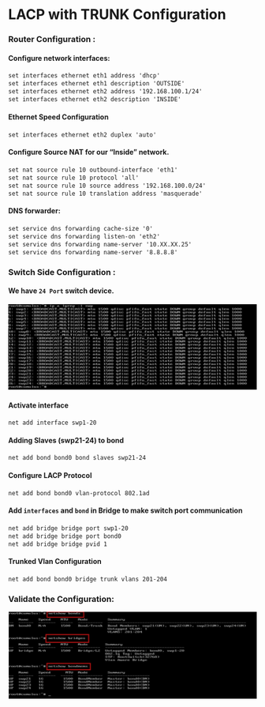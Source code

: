 # LACP with TRUNK Configuration

### Router Configuration :

#### Configure network interfaces:

~~~
set interfaces ethernet eth1 address 'dhcp'
set interfaces ethernet eth1 description 'OUTSIDE'
set interfaces ethernet eth2 address '192.168.100.1/24'
set interfaces ethernet eth2 description 'INSIDE'
~~~

#### Ethernet Speed Configuration

~~~
set interfaces ethernet eth2 duplex 'auto'
~~~

#### Configure Source NAT for our “Inside” network.

~~~
set nat source rule 10 outbound-interface 'eth1'
set nat source rule 10 protocol 'all'
set nat source rule 10 source address '192.168.100.0/24'
set nat source rule 10 translation address 'masquerade'
~~~

#### DNS forwarder:

~~~
set service dns forwarding cache-size '0'
set service dns forwarding listen-on 'eth2'
set service dns forwarding name-server '10.XX.XX.25'
set service dns forwarding name-server '8.8.8.8'
~~~


### Switch Side Configuration :

#### We have ``24 Port`` switch device.

![Image ](https://github.com/NileshChandekar/eve_labs/blob/master/LACP_WITH_TRUNK/images/s3.png)


#### Activate interface

~~~
net add interface swp1-20
~~~

#### Adding Slaves (swp21-24) to bond

~~~
net add bond bond0 bond slaves swp21-24
~~~

#### Configure LACP Protocol

~~~
net add bond bond0 vlan-protocol 802.1ad
~~~

#### Add ``interfaces`` and ``bond`` in Bridge to make switch port communication

~~~
net add bridge bridge port swp1-20
net add bridge bridge port bond0
net add bridge bridge pvid 1
~~~

#### Trunked Vlan Configuration

~~~
net add bond bond0 bridge trunk vlans 201-204
~~~


### Validate the Configuration:

![Image ](https://github.com/NileshChandekar/eve_labs/blob/master/LACP_WITH_TRUNK/images/s5.png)

